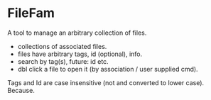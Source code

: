 
# FileFam

A tool to manage an arbitrary collection of files.

- collections of associated files.
- files have arbitrary tags, id (optional), info.
- search by tag(s), future: id etc.
- dbl click a file to open it (by association / user supplied cmd).

Tags and Id are case insensitive (not and converted to lower case). Because.
